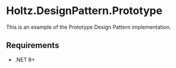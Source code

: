 # Holtz.DesignPattern.Prototype

This is an example of the Prototype Design Pattern implementation.

## Requirements

- .NET 8+
